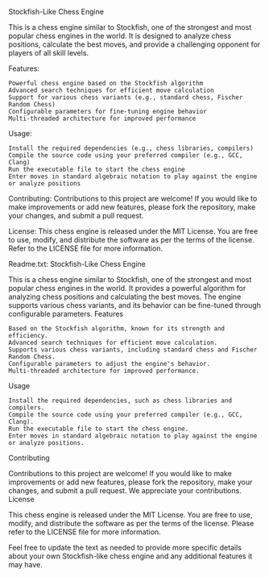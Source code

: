 Stockfish-Like Chess Engine

This is a chess engine similar to Stockfish, one of the strongest and most popular chess engines in the world. It is designed to analyze chess positions, calculate the best moves, and provide a challenging opponent for players of all skill levels.

Features:

    Powerful chess engine based on the Stockfish algorithm
    Advanced search techniques for efficient move calculation
    Support for various chess variants (e.g., standard chess, Fischer Random Chess)
    Configurable parameters for fine-tuning engine behavior
    Multi-threaded architecture for improved performance

Usage:

    Install the required dependencies (e.g., chess libraries, compilers)
    Compile the source code using your preferred compiler (e.g., GCC, Clang)
    Run the executable file to start the chess engine
    Enter moves in standard algebraic notation to play against the engine or analyze positions

Contributing:
Contributions to this project are welcome! If you would like to make improvements or add new features, please fork the repository, make your changes, and submit a pull request.

License:
This chess engine is released under the MIT License. You are free to use, modify, and distribute the software as per the terms of the license. Refer to the LICENSE file for more information.

Readme.txt:
Stockfish-Like Chess Engine

This is a chess engine similar to Stockfish, one of the strongest and most popular chess engines in the world. It provides a powerful algorithm for analyzing chess positions and calculating the best moves. The engine supports various chess variants, and its behavior can be fine-tuned through configurable parameters.
Features

    Based on the Stockfish algorithm, known for its strength and efficiency.
    Advanced search techniques for efficient move calculation.
    Supports various chess variants, including standard chess and Fischer Random Chess.
    Configurable parameters to adjust the engine's behavior.
    Multi-threaded architecture for improved performance.

Usage

    Install the required dependencies, such as chess libraries and compilers.
    Compile the source code using your preferred compiler (e.g., GCC, Clang).
    Run the executable file to start the chess engine.
    Enter moves in standard algebraic notation to play against the engine or analyze positions.

Contributing

Contributions to this project are welcome! If you would like to make improvements or add new features, please fork the repository, make your changes, and submit a pull request. We appreciate your contributions.
License

This chess engine is released under the MIT License. You are free to use, modify, and distribute the software as per the terms of the license. Please refer to the LICENSE file for more information.

Feel free to update the text as needed to provide more specific details about your own Stockfish-like chess engine and any additional features it may have.
